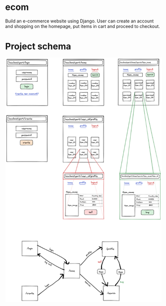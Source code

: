 # ecom
Build an e-commerce website using Django. User can create an account and shopping on the homepage, put items in cart and proceed to checkout.

# Project schema
<p align="center">
  <img src="https://github.com/m4tice/ecom/blob/main/assets/store_schema.png" width="600">
</p>
